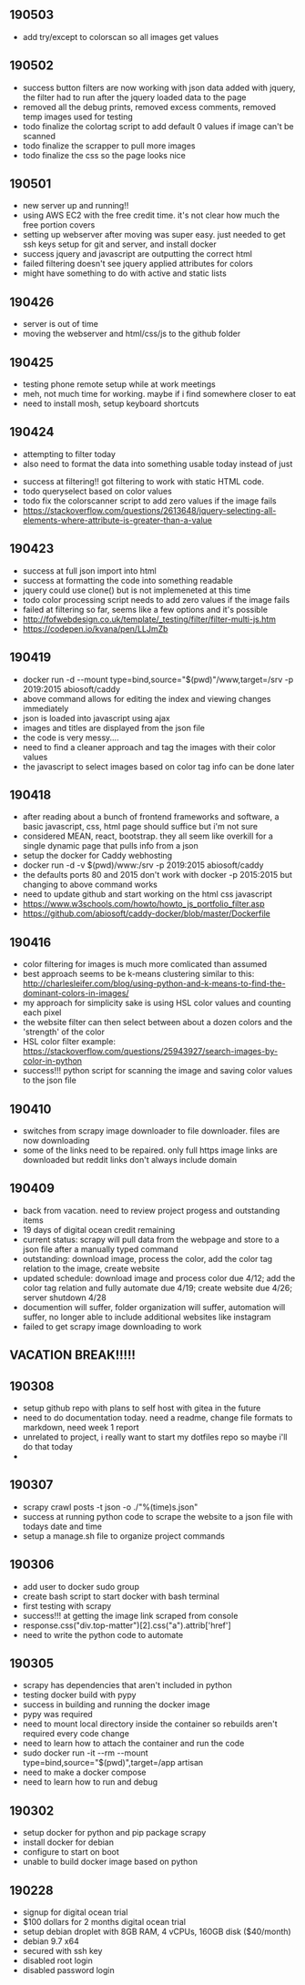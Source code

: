## 190503
- add try/except to colorscan so all images get values

## 190502
- success button filters are now working with json data added with jquery, the filter had to run after the jquery loaded data to the page
- removed all the debug prints, removed excess comments, removed temp images used for testing
- todo finalize the colortag script to add default 0 values if image can't be scanned
- todo finalize the scrapper to pull more images
- todo finalize the css so the page looks nice

## 190501
- new server up and running!!
- using AWS EC2 with the free credit time. it's not clear how much the free portion covers
- setting up webserver after moving was super easy. just needed to get ssh keys setup for git and server, and install docker
- success jquery and javascript are outputting the correct html
- failed filtering doesn't see jquery applied attributes for colors
- might have something to do with active and static lists

## 190426
- server is out of time
- moving the webserver and html/css/js to the github folder

## 190425
- testing phone remote setup while at work meetings
- meh, not much time for working. maybe if i find somewhere closer to eat
- need to install mosh, setup keyboard shortcuts 

## 190424
- attempting to filter today
- also need to format the data into something usable today instead of just <p>
- success at filtering!! got filtering to work with static HTML code. 
- todo queryselect based on color values
- todo fix the colorscanner script to add zero values if the image fails
- https://stackoverflow.com/questions/2613648/jquery-selecting-all-elements-where-attribute-is-greater-than-a-value

## 190423
- success at full json import into html
- success at formatting the code into something readable
- jquery could use clone() but is not implemeneted at this time
- todo color processing script needs to add zero values if the image fails
- failed at filtering so far, seems like a few options and it's possible
- http://fofwebdesign.co.uk/template/_testing/filter/filter-multi-js.htm
- https://codepen.io/kvana/pen/LLJmZb

## 190419
- docker run -d --mount type=bind,source="$(pwd)"/www,target=/srv -p 2019:2015 abiosoft/caddy
- above command allows for editing the index and viewing changes immediately
- json is loaded into javascript using ajax
- images and titles are displayed from the json file
- the code is very messy....
- need to find a cleaner approach and tag the images with their color values
- the javascript to select images based on color tag info can be done later

## 190418
- after reading about a bunch of frontend frameworks and software, a basic javascript, css, html page should suffice but i'm not sure
- considered MEAN, react, bootstrap. they all seem like overkill for a single dynamic page that pulls info from a json
- setup the docker for Caddy webhosting
- docker run -d -v $(pwd)/www:/srv -p 2019:2015 abiosoft/caddy
- the defaults ports 80 and 2015 don't work with docker -p 2015:2015 but changing to above command works
- need to update github and start working on the html css javascript
- https://www.w3schools.com/howto/howto_js_portfolio_filter.asp
- https://github.com/abiosoft/caddy-docker/blob/master/Dockerfile

## 190416
- color filtering for images is much more comlicated than assumed
- best approach seems to be k-means clustering similar to this: http://charlesleifer.com/blog/using-python-and-k-means-to-find-the-dominant-colors-in-images/
- my approach for simplicity sake is using HSL color values and counting each pixel
- the website filter can then select between about a dozen colors and the 'strength' of the color
- HSL color filter example: https://stackoverflow.com/questions/25943927/search-images-by-color-in-python
- success!!! python script for scanning the image and saving color values to the json file

## 190410
- switches from scrapy image downloader to file downloader. files are now downloading
- some of the links need to be repaired. only full https image links are downloaded but reddit links don't always include domain

## 190409
- back from vacation. need to review project progess and outstanding items
- 19 days of digital ocean credit remaining
- current status: scrapy will pull data from the webpage and store to a json file after a manually typed command
- outstanding: download image, process the color, add the color tag relation to the image, create website
- updated schedule: download image and process color due 4/12; add the color tag relation and fully automate due 4/19; create website due 4/26; server shutdown 4/28
- documention will suffer, folder organization will suffer, automation will suffer, no longer able to include additional websites like instagram
- failed to get scrapy image downloading to work

## VACATION BREAK!!!!!
##
##

## 190308
- setup github repo with plans to self host with gitea in the future
- need to do documentation today. need a readme, change file formats to markdown, need week 1 report
- unrelated to project, i really want to start my dotfiles repo so maybe i'll do that today
- 

## 190307
- scrapy crawl posts -t json -o ./"%(time)s.json"
- success at running python code to scrape the website to a json file with todays date and time
- setup a manage.sh file to organize project commands

## 190306
- add user to docker sudo group
- create bash script to start docker with bash terminal
- first testing with scrapy
- success!!! at getting the image link scraped from console
- response.css("div.top-matter")[2].css("a").attrib['href']
- need to write the python code to automate 

## 190305
- scrapy has dependencies that aren't included in python
- testing docker build with pypy
- success in building and running the docker image
- pypy was required
- need to mount local directory inside the container so rebuilds aren't required every code change
- need to learn how to attach the container and run the code
- sudo docker run -it --rm --mount type=bind,source="$(pwd)",target=/app artisan
- need to make a docker compose
- need to learn how to run and debug

## 190302
- setup docker for python and pip package scrapy
- install docker for debian
- configure to start on boot
- unable to build docker image based on python 

## 190228
- signup for digital ocean trial
- $100 dollars for 2 months digital ocean trial
- setup debian droplet with 8GB RAM, 4 vCPUs, 160GB disk ($40/month)
- debian 9.7 x64
- secured with ssh key
- disabled root login
- disabled password login

